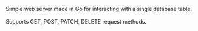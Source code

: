 Simple web server made in Go for interacting with a single database table.<br /><br />
Supports GET, POST, PATCH, DELETE request methods.
